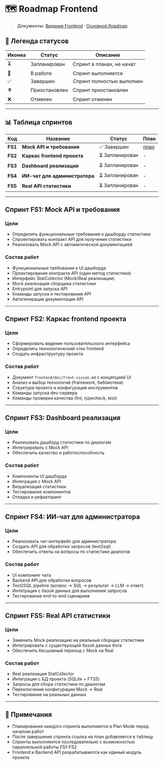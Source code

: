# 🗺️ Roadmap Frontend

> **Документы:** [Видение Frontend](front-vision.md) · [Основной Roadmap](../../docs/roadmap.md)

## 📝 Легенда статусов

| Иконка | Статус | Описание |
|--------|--------|----------|
| ⏳ | Запланирован | Спринт в планах, не начат |
| 🔄 | В работе | Спринт выполняется |
| ✅ | Завершен | Спринт полностью выполнен |
| ⏸️ | Приостановлен | Спринт приостановлен |
| ❌ | Отменен | Спринт отменен |

---

## 📊 Таблица спринтов

| Код | Название | Статус | План |
|-----|----------|--------|------|
| **FS1** | **Mock API и требования** | ✅ Завершен | [план](plans/fs1-mock-api-plan.md) |
| **FS2** | **Каркас frontend проекта** | ⏳ Запланирован | - |
| **FS3** | **Dashboard реализация** | ⏳ Запланирован | - |
| **FS4** | **ИИ-чат для администратора** | ⏳ Запланирован | - |
| **FS5** | **Real API статистики** | ⏳ Запланирован | - |

---

## Спринт FS1: Mock API и требования

### Цели
- Определить функциональные требования к дашборду статистики
- Спроектировать контракт API для получения статистики
- Реализовать Mock API с автоматической документацией

### Состав работ
- Функциональные требования к UI дашборда
- Проектирование контракта API (один метод статистики)
- Интерфейс StatCollector (Mock/Real реализации)
- Mock реализация сборщика статистики
- Entrypoint для запуска API
- Команды запуска и тестирования API
- Автогенерация документации API

---

## Спринт FS2: Каркас frontend проекта

### Цели
- Сформировать видение пользовательского интерфейса
- Определить технологический стек frontend
- Создать инфраструктуру проекта

### Состав работ
- Документ `frontend/doc/front-vision.md` с концепцией UI
- Анализ и выбор технологий (framework, библиотеки)
- Структура проекта и конфигурация инструментов
- Команды запуска dev-сервера
- Команды проверки качества (lint, typecheck, test)

---

## Спринт FS3: Dashboard реализация

### Цели
- Реализовать дашборд статистики по диалогам
- Интегрировать с Mock API
- Обеспечить качество и работоспособность

### Состав работ
- Компоненты UI дашборда
- Интеграция с Mock API
- Визуализация статистики
- Тестирование компонентов
- Отладка и рефакторинг

---

## Спринт FS4: ИИ-чат для администратора

### Цели
- Реализовать чат-интерфейс для администратора
- Создать API для обработки запросов (text2sql)
- Обеспечить ответы на вопросы по статистике диалогов

### Состав работ
- UI компонент чата
- Backend API для обработки вопросов
- Text2SQL pipeline (вопрос → SQL → результат → LLM → ответ)
- Интеграция с базой данных для выполнения запросов
- Тестирование end-to-end сценариев

---

## Спринт FS5: Real API статистики

### Цели
- Заменить Mock реализацию на реальный сборщик статистики
- Интегрировать с существующей базой данных бота
- Обеспечить бесшовный переход с Mock на Real

### Состав работ
- Real реализация StatCollector
- Интеграция с БД проекта (SQLite + FTS5)
- Запросы для сбора статистики по диалогам
- Переключение конфигурации Mock → Real
- Тестирование на реальных данных

---

## 📌 Примечания

- Планирование каждого спринта выполняется в Plan Mode перед началом работ
- После завершения спринта ссылка на план добавляется в таблицу
- Спринты выполняются последовательно с возможностью параллельной работы FS1-FS2
- Frontend и Backend API разрабатываются как единый модуль проекта

